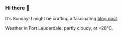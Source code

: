 ### Hi there :wave:

It's Sunday! I might be crafting a fascinating [blog post](https://benjaminwuethrich.dev).

Weather in Fort Lauderdale: partly cloudy, at +28°C.
